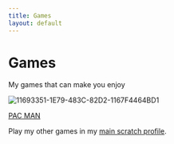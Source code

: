 ```yaml
---
title: Games
layout: default
---
```


# Games

My games that can make you enjoy

![11693351-1E79-483C-82D2-1167F4464BD1](https://user-images.githubusercontent.com/105070659/202864143-3a91635b-e7f9-4b30-9065-e84d820caf9a.png)

[PAC MAN](https://luke242014.github.io/pacman.html)

Play my other games in my [main scratch profile](https://scratch.mit.edu/users/Luke242014).

